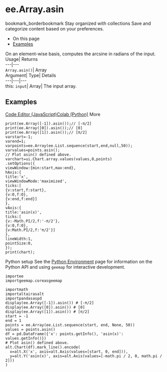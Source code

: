  
#  ee.Array.asin 
bookmark_borderbookmark Stay organized with collections  Save and categorize content based on your preferences.
  * On this page
  * [Examples](https://developers.google.com/earth-engine/apidocs/ee-array-asin#examples)


On an element-wise basis, computes the arcsine in radians of the input. 
Usage| Returns  
---|---  
`Array.asin()`| Array  
Argument| Type| Details  
---|---|---  
this: `input`| Array| The input array.  
## Examples
[Code Editor (JavaScript)](https://developers.google.com/earth-engine/apidocs/ee-array-asin#code-editor-javascript-sample)[Colab (Python)](https://developers.google.com/earth-engine/apidocs/ee-array-asin#colab-python-sample) More
```
print(ee.Array([-1]).asin());// [-π/2]
print(ee.Array([0]).asin());// [0]
print(ee.Array([1]).asin());// [π/2]
varstart=-1;
varend=1;
varpoints=ee.Array(ee.List.sequence(start,end,null,50));
varvalues=points.asin();
// Plot asin() defined above.
varchart=ui.Chart.array.values(values,0,points)
.setOptions({
viewWindow:{min:start,max:end},
hAxis:{
title:'x',
viewWindowMode:'maximized',
ticks:[
{v:start,f:start},
{v:0,f:0},
{v:end,f:end}]
},
vAxis:{
title:'asin(x)',
ticks:[
{v:-Math.PI/2,f:'-π/2'},
{v:0,f:0},
{v:Math.PI/2,f:'π/2'}]
},
lineWidth:1,
pointSize:0,
});
print(chart);
```
Python setup
See the [ Python Environment](https://developers.google.com/earth-engine/guides/python_install) page for information on the Python API and using `geemap` for interactive development.
```
importee
importgeemap.coreasgeemap
```
```
importmath
importaltairasalt
importpandasaspd
display(ee.Array([-1]).asin()) # [-π/2]
display(ee.Array([0]).asin()) # [0]
display(ee.Array([1]).asin()) # [π/2]
start = -1
end = 1
points = ee.Array(ee.List.sequence(start, end, None, 50))
values = points.asin()
df = pd.DataFrame({'x': points.getInfo(), 'asin(x)': values.getInfo()})
# Plot asin() defined above.
alt.Chart(df).mark_line().encode(
  x=alt.X('x', axis=alt.Axis(values=[start, 0, end])),
  y=alt.Y('asin(x)', axis=alt.Axis(values=[-math.pi / 2, 0, math.pi / 2]))
)
```

